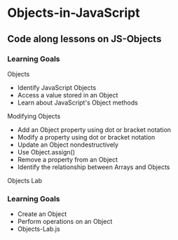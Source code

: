 # Objects-in-JavaScript
## Code along lessons on JS-Objects
### Learning Goals

Objects
- Identify JavaScript Objects
- Access a value stored in an Object
- Learn about JavaScript's Object methods

Modifying Objects
- Add an Object property using dot or bracket notation
- Modify a property using dot or bracket notation
- Update an Object nondestructively
- Use Object.assign()
- Remove a property from an Object
- Identify the relationship between Arrays and Objects

Objects Lab
### Learning Goals
- Create an Object
- Perform operations on an Object
- Objects-Lab.js
